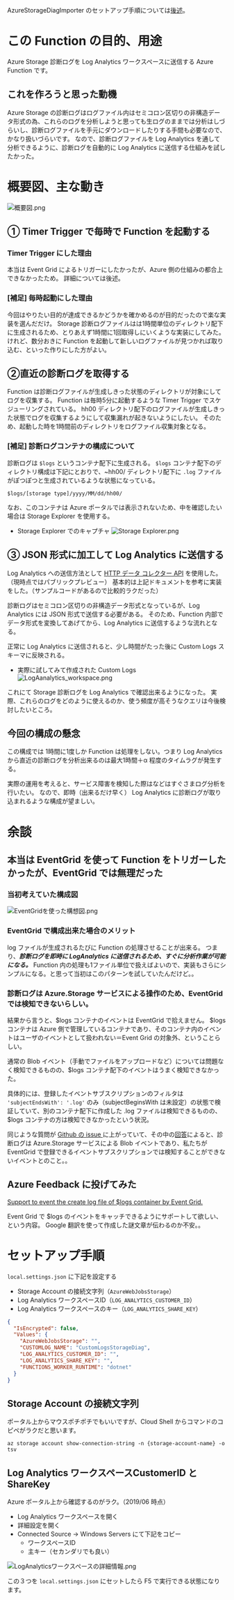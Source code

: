AzureStorageDiagImporter のセットアップ手順については[後述](#セットアップ手順)。

# この Function の目的、用途
Azure Storage 診断ログを Log Analytics ワークスペースに送信する Azure Function です。

## これを作ろうと思った動機
Azure Storage の診断ログはログファイル内はセミコロン区切りの非構造データ形式の為、これらのログを分析しようと思っても生ログのままでは分析はしづらいし、診断ログファイルを手元にダウンロードしたりする手間も必要なので、かなり扱いづらいです。
なので、診断ログファイルを Log Analytics を通して分析できるように、診断ログを自動的に Log Analytics に送信する仕組みを試したかった。

# 概要図、主な動き
![概要図.png](https://github.com/JunAbe/AzureStorageDiagImporter/blob/master/resource/readme_1.png)

## ① Timer Trigger で毎時で Function を起動する
### Timer Trigger にした理由
本当は Event Grid によるトリガーにしたかったが、Azure 側の仕組みの都合上できなかったため。
詳細については後述。

### [補足] 毎時起動にした理由
今回はやりたい目的が達成できるかどうかを確かめるのが目的だったので楽な実装を選んだだけ。
Storage 診断ログファイルはは1時間単位のディレクトリ配下に生成されるため、とりあえず1時間に1回取得しにいくような実装にしてみた。
けれど、数分おきに Function を起動して新しいログファイルが見つかれば取り込む、といった作りにした方がよい。

## ②直近の診断ログを取得する
Function は診断ログファイルが生成しきった状態のディレクトリが対象にしてログを収集する。
Function は毎時5分に起動するような Timer Trigger でスケジューリングされている。
hh00 ディレクトリ配下のログファイルが生成しきった状態でログを収集するようにして収集漏れが起きないようにしたい。
そのため、起動した時を1時間前のディレクトリをログファイル収集対象となる。

### [補足] 診断ログコンテナの構成について
診断ログは `$logs` というコンテナ配下に生成される。
`$logs` コンテナ配下のディレクトリ構成は下記にとおりで、~hh00/ ディレクトリ配下に `.log` ファイルがぽつぽつと生成されているような状態になっている。

`$logs/[storage type]/yyyy/MM/dd/hh00/`

なお、このコンテナは Azure ポータルでは表示されないため、中を確認したい場合は Storage Explorer を使用する。
- Storage Explorer でのキャプチャ
![Storage Explorer.png](https://github.com/JunAbe/AzureStorageDiagImporter/blob/master/resource/readme_2.png)

## ③ JSON 形式に加工して Log Analytics に送信する
Log Analytics への送信方法として [HTTP データ コレクター API](https://docs.microsoft.com/ja-jp/azure/azure-monitor/platform/data-collector-api) を使用した。（現時点ではパブリックプレビュー）
基本的は上記ドキュメントを参考に実装をした。（サンプルコードがあるので比較的ラクだった）

診断ログはセミコロン区切りの非構造データ形式となっているが、Log Analytics には JSON 形式で送信する必要がある。
そのため、Function 内部でデータ形式を変換してあげてから、Log Analytics に送信するような流れとなる。

正常に Log Analytics に送信されると、少し時間がたった後に Custom Logs スキーマに反映される。

- 実際に試してみて作成された Custom Logs
![LogAanalytics_workspace.png](https://github.com/JunAbe/AzureStorageDiagImporter/blob/master/resource/readme_3.png)

これにて Storage 診断ログを Log Analytics で確認出来るようになった。
実際、これらのログをどのように使えるのか、使う頻度が高そうなクエリは今後検討したいところ。

## 今回の構成の懸念
この構成では 1時間に1度しか Function は処理をしない。つまり Log Analytics から直近の診断ログを分析出来るのは最大1時間＋α 程度のタイムラグが発生する。

実際の運用を考えると、サービス障害を検知した際はなどはすぐさまログ分析を行いたい。
なので、即時（出来るだけ早く） Log Analytics に診断ログが取り込まれるような構成が望ましい。

# 余談
## 本当は EventGrid を使って Function をトリガーしたかったが、EventGrid では無理だった
### 当初考えていた構成図
![EventGridを使った構想図.png](https://github.com/JunAbe/AzureStorageDiagImporter/blob/master/resource/readme_4.png)
### EventGrid  で構成出来た場合のメリット
log ファイルが生成されるたびに Function の処理させることが出来る。
つまり、***診断ログを即時に LogAnalytics に送信されるため、すぐに分析作業が可能になる。***
Function 内の処理も1ファイル単位で扱えばよいので、実装もさらにシンプルになる。と思って当初はこのパターンを試していたんだけど。。

### 診断ログは Azure.Storage サービスによる操作のため、EventGrid では検知できないらしい。
結果から言うと、$logs コンテナのイベントは EventGrid で拾えません。
$logs コンテナは Azure 側で管理しているコンテナであり、そのコンテナ内のイベントはユーザのイベントとして扱われない＝Event Grid の対象外、ということらしい。

通常の Blob イベント（手動でファイルをアップロードなど）については問題なく検知できるものの、$logs コンテナ配下のイベントはうまく検知できなかった。

具体的には、登録したイベントサブスクリプションのフィルタは `'subjectEndsWith': '.log'` のみ（subjectBeginsWith は未設定）の状態で検証していて、別のコンテナ配下に作成した .log ファイルは検知できるものの、$logs コンテナの方は検知できなかったという状況。

同じような質問が [Github の issue ](https://github.com/Azure/azure-functions-eventgrid-extension/issues/40)に上がっていて、その中の[回答](https://github.com/Azure/azure-functions-eventgrid-extension/issues/40#issuecomment-396686066)によると、診断ログは Azure.Storage サービスによる Blob イベントであり、私たちが EventGrid で登録できるイベントサブスクリプションでは検知することができないイベントとのこと。。

## Azure Feedback に投げてみた
[Support to event the create log file of $logs container by Event Grid.](https://feedback.azure.com/forums/909172-azure-maps/suggestions/37373437-support-to-event-the-create-log-file-of-logs-cont)

Event Grid で $logs のイベントをキャッチできるようにサポートして欲しい、という内容。
Google 翻訳を使って作成した謎文章が伝わるのか不安。。

# セットアップ手順
`local.settings.json` に下記を設定する
- Storage Account の接続文字列（`AzureWebJobsStorage`）
- Log Analytics ワークスペースID（`LOG_ANALYTICS_CUSTOMER_ID`）
- Log Analytics ワークスペースのキー（`LOG_ANALYTICS_SHARE_KEY`）

```json:local.settings.json
{
  "IsEncrypted": false,
  "Values": {
    "AzureWebJobsStorage": "",
    "CUSTOMLOG_NAME": "CustomLogsStorageDiag",
    "LOG_ANALYTICS_CUSTOMER_ID": "",
    "LOG_ANALYTICS_SHARE_KEY": "",
    "FUNCTIONS_WORKER_RUNTIME": "dotnet"
  }
}
```

## Storage Account の接続文字列
ポータル上からマウスポチポチでもいいですが、Cloud Shell からコマンドのコピペがラクだと思います。
```bash:Azure CLI
az storage account show-connection-string -n {storage-account-name} -o tsv
```

## Log Analytics ワークスペースCustomerID と ShareKey
Azure ポータル上から確認するのがラク。（2019/06 時点）
- Log Analytics ワークスペースを開く
- 詳細設定を開く
- Connected Source → Windows Servers にて下記をコピー
  - ワークスペースID
  - 主キー（セカンダリでも良い）

![LogAnalyticsワークスペースの詳細情報.png](https://github.com/JunAbe/AzureStorageDiagImporter/blob/master/resource/readme_5.png)

この３つを `local.settings.json` にセットしたら F5 で実行できる状態になります。

